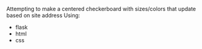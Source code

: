 Attempting to make a centered checkerboard with sizes/colors that update based on site address
Using:
- flask
- html
- css